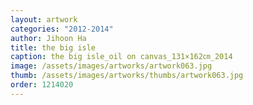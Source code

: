 ```yaml
---
layout: artwork 
categories: "2012-2014" 
author: Jihoon Ha 
title: the big isle 
caption: the big isle_oil on canvas_131×162㎝_2014 
image: /assets/images/artworks/artwork063.jpg 
thumb: /assets/images/artworks/thumbs/artwork063.jpg 
order: 1214020 
---
```

